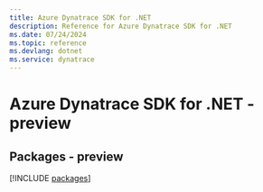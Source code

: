 ```yaml
---
title: Azure Dynatrace SDK for .NET
description: Reference for Azure Dynatrace SDK for .NET
ms.date: 07/24/2024
ms.topic: reference
ms.devlang: dotnet
ms.service: dynatrace
---
```

# Azure Dynatrace SDK for .NET - preview
## Packages - preview
[!INCLUDE [packages](dynatrace-index.md)]
